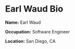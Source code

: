 # Earl Waud Bio

**Name:** Earl Waud

**Occupation:** Software Engineer

**Location:** San Diego, CA
